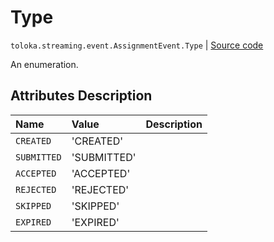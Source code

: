# Type
`toloka.streaming.event.AssignmentEvent.Type` | [Source code](https://github.com/Toloka/toloka-kit/blob/v1.2.3/src/streaming/event.py#L42)

An enumeration.

## Attributes Description

| Name | Value | Description |
| :------| :-----------| :----------| 
`CREATED`|'CREATED'|
`SUBMITTED`|'SUBMITTED'|
`ACCEPTED`|'ACCEPTED'|
`REJECTED`|'REJECTED'|
`SKIPPED`|'SKIPPED'|
`EXPIRED`|'EXPIRED'|

